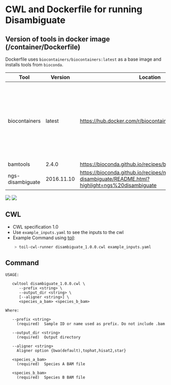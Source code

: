  # CWL and Dockerfile for running Disambiguate

## Version of tools in docker image (/container/Dockerfile)

Dockerfile uses `biocontainers/biocontainers:latest` as a base image and installs tools from `bioconda`.

| Tool	| Version	| Location	| Notes |
|---	|---	|---	| - |
| biocontainers | latest | https://hub.docker.com/r/biocontainers/biocontainers/ | base image; "latest" not actually latest version, just tag name on docker hub|
| bamtools  	| 2.4.0  	|  https://bioconda.github.io/recipes/bamtools/README.html	| - |
| ngs-disambiguate  	| 2016.11.10	| https://bioconda.github.io/recipes/ngs-disambiguate/README.html?highlight=ngs%20disambiguate	| - |

[![](https://images.microbadger.com/badges/version/mskcc/disambiguate:1.0.0.svg)](https://microbadger.com/images/mskcc/disambiguate:1.0.0 "Get your own version badge on microbadger.com") [![](https://images.microbadger.com/badges/image/mskcc/disambiguate:1.0.0.svg)](https://microbadger.com/images/mskcc/disambiguate:1.0.0 "Get your own image badge on microbadger.com")


## CWL

- CWL specification 1.0
- Use `example_inputs.yaml` to see the inputs to the cwl
- Example Command using [toil](https://toil.readthedocs.io):

```bash
    > toil-cwl-runner disambiguate_1.0.0.cwl example_inputs.yaml
```
  
## Command
```
USAGE:

   cwltool disambiguate_1.0.0.cwl \
      --prefix <string> \
      --output_dir <string> \
      [--aligner <string>] \
      <species_a_bam> <species_b_bam>

Where:

   --prefix <string>
     (required)  Sample ID or name used as prefix. Do not include .bam

   --output_dir <string>
     (required)  Output directory

   --aligner <string>
     Aligner option {bwa(default),tophat,hisat2,star}

   <species_a_bam>
     (required)  Species A BAM file

   <species_b_bam>
     (required)  Species B BAM file
```
